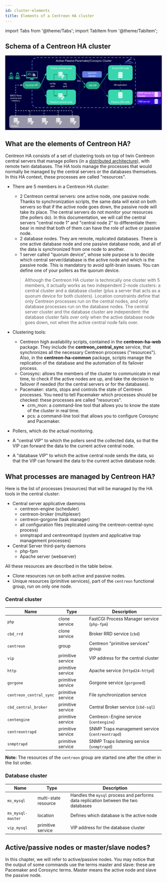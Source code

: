 ```yaml
---
id: cluster-elements
title: Elements of a Centreon HA cluster
---
```

import Tabs from '@theme/Tabs';
import TabItem from '@theme/TabItem';

## Schema of a Centreon HA cluster

![image](../../assets/integrations/centreon-ha/centreon-ha.png)

## What are the elements of Centreon HA?

Centreon HA consists of a set of clustering tools on top of twin Centreon central servers that manage pollers (in a [distributed architecture](https://docs.centreon.com/docs/installation/architectures/#distributed-architecture)), with remote twin databases. The HA tools manage the processes that would normally be managed by the central servers or the databases themselves. In this HA context, these processes are called "resources".

* There are 5 members in a Centreon HA cluster:

   * 2 Centreon central servers: one active node, one passive node. Thanks to synchronization scripts, the same data will exist on both servers so that if the active node goes down, the passive node will take its place. The central servers do not monitor your resources (the pollers do). In this documentation, we will call the central servers "central node 1" and "central node 2" to differentiate them: bear in mind that both of them can have the role of active or passive node.
   * 2 database nodes. They are remote, replicated databases. There is one active database node and one passive database node, and all of the data is synchronized from one node to another.
   * 1 server called "quorum device", whose sole purpose is to decide which central server/database is the active node and which is the passive node. This is mandatory to avoid split-brain issues. You can define one of your pollers as the quorum device.

   > Although the Centreon HA cluster is technically one cluster with 5 members, it actually works as two independent 2-node clusters: a central cluster and a database cluster (plus a server that acts as a quorum device for both clusters). Location constraints define that only Centreon processes run on the central nodes, and only database processes run on the database nodes. The central server cluster and the database cluster are independent: the database cluster fails over only when the active database node goes down, not when the active central node fails over.

* Clustering tools:
   - Centreon high availability scripts, contained in the **centreon-ha-web** package. They include the **centreon_central_sync** service, that synchronizes all the necessary Centreon processes ("resources"). Also, in the **centreon-ha-common** package, scripts manage the replication of the database and the automation of its failover process.
   - Corosync: allows the members of the cluster to communicate in real time, to check if the active nodes are up, and take the decision to failover if needed (for the central servers or for the databases).
   - Pacemaker: starts, stops and controls the state of Centreon processes. You need to tell Pacemaker which processes should be checked: these processes are called "resources".
      - crm_mon: a command-line tool that allows you to know the state of the cluster in real time.
      - pcs: a command-line tool that allows you to configure Corosync and Pacemaker.

* Pollers, which do the actual monitoring.

* A "central VIP" to which the pollers send the collected data, so that the VIP can forward the data to the current active central node.

* A "database VIP" to which the active central node sends the data, so that the VIP can forward the data to the current active database node.

## What processes are managed by Centreon HA?

Here is the list of processes (resources) that will be managed by the HA tools in the central cluster:

* Central server applicative daemons
  * centreon-engine (scheduler)
  * centreon-broker (multiplexer)
  * centreon-gorgone (task manager)
  * all configuration files (replicated using the centreon-central-sync process)
  * snmptrapd and centreontrapd (system and applicative trap management processes)
* Central Server third-party daemons
  * php-fpm
  * Apache server (webserver)

All these resources are described in the table below.

* Clone resources run on both active and passive nodes.
* Unique resources (primitive services), part of the `centreon` functional group, run on only one node.

### Central cluster

| Name                    | Type                 | Description                                          |
| ----------------------- | -------------------- | ---------------------------------------------------- |
| `php`                   | clone service        | FastCGI Process Manager service (`php-fpm`)          |
| `cbd_rrd`               | clone service        | Broker RRD service (`cbd`)                           |
| `centreon`              | group                | Centreon "primitive services" group                  |
| `vip`                   | primitive service    | VIP address for the central cluster                  |
| `http`                  | primitive service    | Apache service (`httpd24-httpd`)                     |
| `gorgone`               | primitive service    | Gorgone service (`gorgoned`)                         |
| `centreon_central_sync` | primitive service    | File synchronization service                         |
| `cbd_central_broker`    | primitive service    | Central Broker service (`cbd-sql`)                   |
| `centengine`            | primitive service    | Centreon-Engine service (`centengine`)               |
| `centreontrapd`         | primitive service    | SNMP Traps management service (`centreontrapd`)      |
| `snmptrapd`             | primitive service    | SNMP Traps listening service (`snmptrapd`)           |

**Note:** The resources of the `centreon` group are started one after the other in the list order.

### Database cluster

| Name                    | Type                 | Description                                          |
| ----------------------- | -------------------- | ---------------------------------------------------- |
| `ms_mysql`              | multi-state resource | Handles the `mysql` process and performs data replication between the two databases     |
| `ms_mysql-master`       | location             | Defines which database is the active node            |
| `vip_mysql`             | primitive service    | VIP address for the database cluster                 |

## Active/passive nodes or master/slave nodes?

In this chapter, we will refer to active/passive nodes. You may notice that the output of some commands use the terms master and slave: these are Pacemaker and Corosync terms. Master means the active node and slave the passive node.